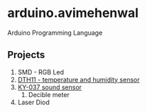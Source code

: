 # arduino.avimehenwal

Arduino Programming Language

## Projects

1. SMD - RGB Led
2. [DTH11 - temperature and humidity sensor](http://www.circuitbasics.com/wp-content/uploads/2015/11/DHT11-Datasheet.pdf)
3. [KY-037 sound sensor](https://datasheet4u.com/datasheet-parts/KY-037-datasheet.php?id=1402047)
   1. Decible meter
4. Laser Diod
